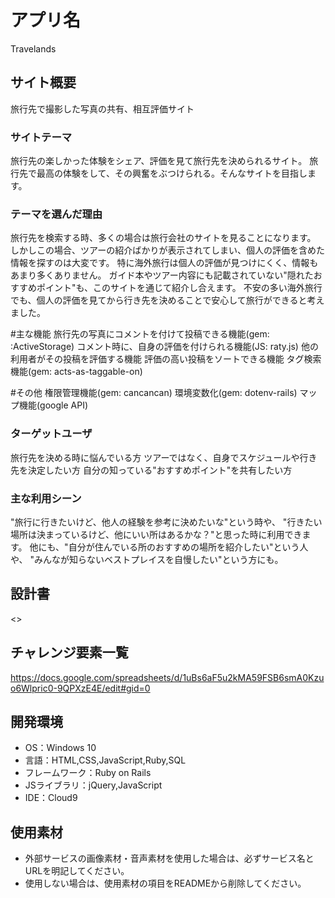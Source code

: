 # アプリ名
Travelands

## サイト概要
旅行先で撮影した写真の共有、相互評価サイト

### サイトテーマ
旅行先の楽しかった体験をシェア、評価を見て旅行先を決められるサイト。
旅行先で最高の体験をして、その興奮をぶつけられる。そんなサイトを目指します。

### テーマを選んだ理由
旅行先を検索する時、多くの場合は旅行会社のサイトを見ることになります。
しかしこの場合、ツアーの紹介ばかりが表示されてしまい、個人の評価を含めた情報を探すのは大変です。
特に海外旅行は個人の評価が見つけにくく、情報もあまり多くありません。
ガイド本やツアー内容にも記載されていない"隠れたおすすめポイント"も、このサイトを通じて紹介し合えます。
不安の多い海外旅行でも、個人の評価を見てから行き先を決めることで安心して旅行ができると考えました。

#主な機能
旅行先の写真にコメントを付けて投稿できる機能(gem: :ActiveStorage)
コメント時に、自身の評価を付けられる機能(JS: raty.js)
他の利用者がその投稿を評価する機能
評価の高い投稿をソートできる機能
タグ検索機能(gem: acts-as-taggable-on)

#その他
権限管理機能(gem: cancancan)
環境変数化(gem: dotenv-rails)
マップ機能(google API)

### ターゲットユーザ
旅行先を決める時に悩んでいる方
ツアーではなく、自身でスケジュールや行き先を決定したい方
自分の知っている"おすすめポイント"を共有したい方

### 主な利用シーン
"旅行に行きたいけど、他人の経験を参考に決めたいな"という時や、
"行きたい場所は決まっているけど、他にいい所はあるかな？"と思った時に利用できます。
他にも、"自分が住んでいる所のおすすめの場所を紹介したい"という人や、
"みんなが知らないベストプレイスを自慢したい"という方にも。

## 設計書
<>

## チャレンジ要素一覧
<https://docs.google.com/spreadsheets/d/1uBs6aF5u2kMA59FSB6smA0Kzuo6Wlpric0-9QPXzE4E/edit#gid=0>

## 開発環境
- OS：Windows 10
- 言語：HTML,CSS,JavaScript,Ruby,SQL
- フレームワーク：Ruby on Rails
- JSライブラリ：jQuery,JavaScript
- IDE：Cloud9

## 使用素材
- 外部サービスの画像素材・音声素材を使用した場合は、必ずサービス名とURLを明記してください。
- 使用しない場合は、使用素材の項目をREADMEから削除してください。